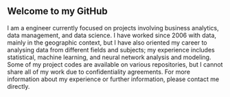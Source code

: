 ## Welcome to my GitHub

I am a engineer currently focused on projects involving business analytics, data management, and data science. I have worked since 2006 with data, mainly in the geographic context, but I have also oriented my career to analysing data from different fields and subjects; my experience includes statistical, machine learning, and neural network analysis and modeling. Some of my project codes are available on various repositories, but I cannot share all of my work due to confidentiality agreements. For more information about my experience or further information, please contact me directly.




